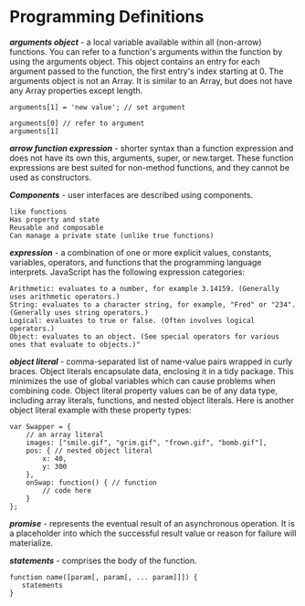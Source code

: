# Programming Definitions

***arguments object*** - a local variable available within all (non-arrow) functions. You can refer to a function's arguments within the function by using the arguments object. This object contains an entry for each argument passed to the function, the first entry's index starting at 0. The arguments object is not an Array. It is similar to an Array, but does not have any Array properties except length.
```
arguments[1] = 'new value'; // set argument

arguments[0] // refer to argument
arguments[1]
```

***arrow function expression*** - shorter syntax than a function expression and does not have its own this, arguments,
super, or new.target. These function expressions are best suited for non-method functions, and they cannot be used as constructors.

***Components*** - user interfaces are described using components. 

    like functions
    Has property and state
    Reusable and composable
    Can manage a private state (unlike true functions)
    

***expression*** -  a combination of one or more explicit values, constants, variables, operators, and functions that the 
programming language interprets. JavaScript has the following expression categories:

    Arithmetic: evaluates to a number, for example 3.14159. (Generally uses arithmetic operators.) 
    String: evaluates to a character string, for example, "Fred" or "234". (Generally uses string operators.) 
    Logical: evaluates to true or false. (Often involves logical operators.) 
    Object: evaluates to an object. (See special operators for various ones that evaluate to objects.)"

***object literal*** - comma-separated list of name-value pairs wrapped in curly braces. Object literals encapsulate data, enclosing it in a tidy package. This minimizes the use of global variables which can cause problems when combining code. Object literal property values can be of any data type, including array literals, functions, and nested object literals. Here is another object literal example with these property types:
```
var Swapper = {
    // an array literal
    images: ["smile.gif", "grim.gif", "frown.gif", "bomb.gif"],
    pos: { // nested object literal
        x: 40,
        y: 300
    },
    onSwap: function() { // function
        // code here
    }
};
```

***promise*** - represents the eventual result of an asynchronous operation. It is a placeholder into which the successful result value or reason for failure will materialize.

***statements*** - comprises the body of the function.
```
function name([param[, param[, ... param]]]) {
   statements
}
```
